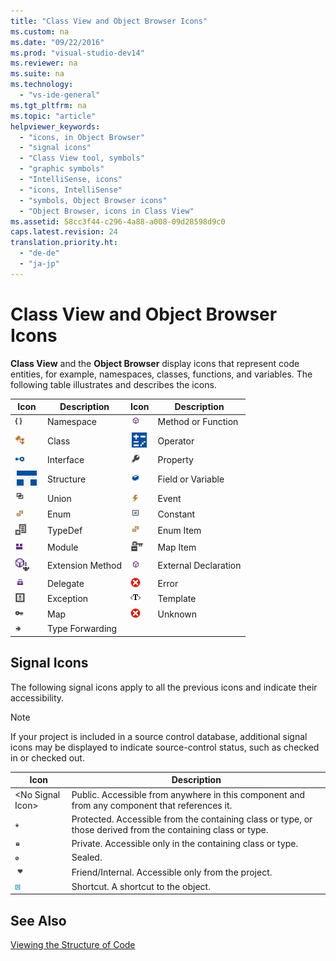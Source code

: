 ```yaml
---
title: "Class View and Object Browser Icons"
ms.custom: na
ms.date: "09/22/2016"
ms.prod: "visual-studio-dev14"
ms.reviewer: na
ms.suite: na
ms.technology: 
  - "vs-ide-general"
ms.tgt_pltfrm: na
ms.topic: "article"
helpviewer_keywords: 
  - "icons, in Object Browser"
  - "signal icons"
  - "Class View tool, symbols"
  - "graphic symbols"
  - "IntelliSense, icons"
  - "icons, IntelliSense"
  - "symbols, Object Browser icons"
  - "Object Browser, icons in Class View"
ms.assetid: 58cc3f44-c296-4a88-a008-09d28598d9c0
caps.latest.revision: 24
translation.priority.ht: 
  - "de-de"
  - "ja-jp"
---
```

# Class View and Object Browser Icons
**Class View** and the **Object Browser** display icons that represent code entities, for example, namespaces, classes, functions, and variables. The following table illustrates and describes the icons.  
  
|Icon|Description|Icon|Description|  
|----------|-----------------|----------|-----------------|  
|![Namespace Symbol](../vs140/media/vxnamespace_icon.gif "vxNamespace_Icon")|Namespace|![Declaration Symbol](../vs140/media/vxmethod_icon.gif "vxMethod_Icon")|Method or Function|  
|![Class Icon](../vs140/media/vxclass_icon.gif "vxClass_Icon")|Class|![Operator Symbol](../vs140/media/vxoperator_icon.gif "vxOperator_Icon")|Operator|  
|![Lollipop Interface Symbol](../vs140/media/vxinterface_icon.gif "vxInterface_Icon")|Interface|![Property Symbol](../vs140/media/vxproperty_icon.gif "vxProperty_Icon")|Property|  
|![Structure Symbol](../vs140/media/vxstruct_icon.gif "vxStruct_Icon")|Structure|![Field Icon](../vs140/media/vxfield_icon.gif "vxField_Icon")|Field or Variable|  
|![Union Symbol](../vs140/media/vxunion_icon.gif "vxUnion_Icon")|Union|![Event Symbol](../vs140/media/vxevent_icon.gif "vxEvent_Icon")|Event|  
|![Enumeration Symbol](../vs140/media/vxenum_icon.gif "vxEnum_Icon")|Enum|![Constant Icon](../vs140/media/vxconstant_icon.gif "vxConstant_Icon")|Constant|  
|![Type Definition Symbol](../vs140/media/vxtypedef_icon.gif "vxTypeDef_Icon")|TypeDef|![Enumerate Item Symbol](../vs140/media/vxenumitem_icon.gif "vxEnumItem_Icon")|Enum Item|  
|![Visual Studio Module Symbol](../vs140/media/vxmodule_icon.gif "vxModule_Icon")|Module|![Map Item Symbol](../vs140/media/vxmapitem_icon.gif "vxMapItem_Icon")|Map Item|  
|![Extension Method Symbol](../vs140/media/extensionmethod.gif "ExtensionMethod")|Extension Method|![Declaration Symbol](../vs140/media/vxmethod_icon.gif "vxMethod_Icon")|External Declaration|  
|![Delegate Symbol](../vs140/media/vxdelegate_icon.gif "vxDelegate_Icon")|Delegate|![Error Icon for Class View and Object Browser](../vs140/media/erroricon.gif "ErrorIcon")|Error|  
|![Exception Symbol](../vs140/media/vxexception_icon.gif "vxException_Icon")|Exception|![Template Symbol](../vs140/media/vxtemplate_icon.gif "vxTemplate_Icon")|Template|  
|![Map Symbol](../vs140/media/vxmap_icon.gif "vxMap_Icon")|Map|![Error Exclamation Point Symbol](../vs140/media/vxerror_icon.gif "vxError_Icon")|Unknown|  
|![Type Forwarding Symbol](../vs140/media/ob_type_forward.gif "ob_type_forward")|Type Forwarding|||  
  
## Signal Icons  
 The following signal icons apply to all the previous icons and indicate their accessibility.  
  
> [!NOTE]
>  If your project is included in a source control database, additional signal icons may be displayed to indicate source-control status, such as checked in or checked out.  
  
|Icon|Description|  
|----------|-----------------|  
|\<No Signal Icon>|Public. Accessible from anywhere in this component and from any component that references it.|  
|![Signal Protected Symbol](../vs140/media/vxsignal_icon_key.gif "vxSignal_Icon_Key")|Protected. Accessible from the containing class or type, or those derived from the containing class or type.|  
|![Signal Private Symbol](../vs140/media/vxsignal_icon_lock.gif "vxSignal_Icon_Lock")|Private. Accessible only in the containing class or type.|  
|![Signal Sealed Symbol](../vs140/media/vxsignal_icon_envelope.gif "vxSignal_Icon_Envelope")|Sealed.|  
|![Signal Friend&#47;Internal Symbol](../vs140/media/vxsignal_icon_diamond.gif "vxSignal_Icon_Diamond")|Friend/Internal. Accessible only from the project.|  
|![Signal Icon Arrow](../vs140/media/vxsignal_icon_arrow.gif "vxSignal_Icon_Arrow")|Shortcut. A shortcut to the object.|  
  
## See Also  
 [Viewing the Structure of Code](../vs140/viewing-the-structure-of-code.md)